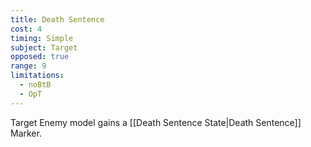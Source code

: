 ```yaml
---
title: Death Sentence
cost: 4
timing: Simple
subject: Target
opposed: true
range: 9
limitations:
  - noBtB
  - OpT
---
```

Target Enemy model gains a [[Death Sentence State|Death Sentence]] Marker.
